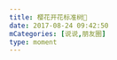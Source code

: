 ```yaml
---
title: 樱花开花标准树🌸
date: 2017-08-24 09:42:50
mCategories: [说说,朋友圈]
type: moment
---
```


<div id="pics-20170824094250"></div>

<script>
var data = [
    {"link": "2017-08-24_000003.jpeg", "type": "shuoshuo"},
    {"link": "2017-08-24_000012.jpeg", "type": "shuoshuo"},
    {"link": "2017-08-24_000014.jpeg", "type": "shuoshuo"},
    {"link": "2017-08-24_000015.jpeg", "type": "shuoshuo"},
    {"link": "2017-08-24_000016.jpeg", "type": "shuoshuo"},
    {"link": "2017-08-24_000017.jpeg", "type": "shuoshuo"}
];
picsRender(data, "pics-20170824094250");
</script>
